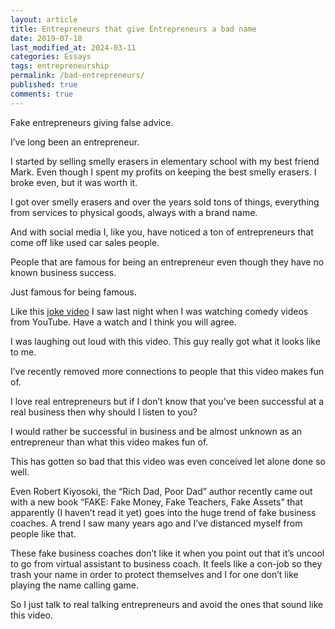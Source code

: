 ```yaml
---
layout: article
title: Entrepreneurs that give Entrepreneurs a bad name
date: 2019-07-18
last_modified_at: 2024-03-11
categories: Essays
tags: entrepreneurship
permalink: /bad-entrepreneurs/
published: true
comments: true
---
```

Fake entrepreneurs giving false advice.
<!--more-->
I’ve long been an entrepreneur.

I started by selling smelly erasers in elementary school with my best friend Mark. Even though I spent my profits on keeping the best smelly erasers. I broke even, but it was worth it.

I got over smelly erasers and over the years sold tons of things, everything from services to physical goods, always with a brand name.

And with social media I, like you, have noticed a ton of entrepreneurs that come off like used car sales people.

People that are famous for being an entrepreneur even though they have no known business success.

Just famous for being famous.

Like this [joke video](https://youtu.be/MhTDp5FwfmM?si=9z0145qc32jWtwHw) I saw last night when I was watching comedy videos from YouTube. Have a watch and I think you will agree.

I was laughing out loud with this video. This guy really got what it looks like to me.

I’ve recently removed more connections to people that this video makes fun of.

I love real entrepreneurs but if I don’t know that you’ve been successful at a real business then why should I listen to you?

I would rather be successful in business and be almost unknown as an entrepreneur than what this video makes fun of.

This has gotten so bad that this video was even conceived let alone done so well.

Even Robert Kiyosoki, the “Rich Dad, Poor Dad” author recently came out with a new book “FAKE: Fake Money, Fake Teachers, Fake Assets” that apparently (I haven’t read it yet) goes into the huge trend of fake business coaches. A trend I saw many years ago and I’ve distanced myself from people like that.

These fake business coaches don’t like it when you point out that it’s uncool to go from virtual assistant to business coach. It feels like a con-job so they trash your name in order to protect themselves and I for one don’t like playing the name calling game.

So I just talk to real talking entrepreneurs and avoid the ones that sound like this video.
